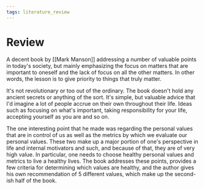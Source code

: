 ```yaml
---
tags: literature_review
---
```


# Review

A decent book by [[Mark Manson]] addressing a number of valuable points in today's society, but mainly emphasizing the focus on matters that are important to oneself and the lack of focus on all the other matters. In other words, the lesson is to give priority to things that truly matter.

It's not revolutionary or too out of the ordinary. The book doesn't hold any ancient secrets or anything of the sort. It's simple, but valuable advice that I'd imagine a lot of people accrue on their own throughout their life. Ideas such as focusing on what's important, taking responsibility for your life, accepting yourself as you are and so on.

The one interesting point that he made was regarding the personal values that are in control of us as well as the metrics by which we evaluate our personal values. These two make up a major portion of one's perspective in life and internal motivators and such, and because of that, they are of very high value. In particular, one needs to choose healthy personal values and metrics to live a healthy lives. The book addresses these points, provides a few criteria for determining which values are healthy, and the author gives his own recommendation of 5 different values, which make up the second-ish half of the book.